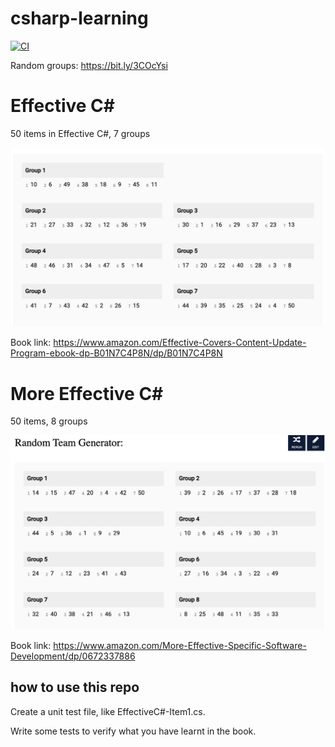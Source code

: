 # csharp-learning

[![CI](https://github.com/cuipengfei/csharp-learning/actions/workflows/run-tests.yml/badge.svg)](https://github.com/cuipengfei/csharp-learning/actions/workflows/run-tests.yml)

Random groups:
https://bit.ly/3COcYsi

# Effective C#
50 items in Effective C#, 7 groups

![Image](https://raw.githubusercontent.com/cuipengfei/csharp-learning/main/groups.png)

Book link: https://www.amazon.com/Effective-Covers-Content-Update-Program-ebook-dp-B01N7C4P8N/dp/B01N7C4P8N

# More Effective C#
50 items, 8 groups

![Image](https://raw.githubusercontent.com/cuipengfei/csharp-learning/main/book2-groups.png)

Book link: https://www.amazon.com/More-Effective-Specific-Software-Development/dp/0672337886

## how to use this repo

Create a unit test file, like EffectiveC#-Item1.cs.

Write some tests to verify what you have learnt in the book.
